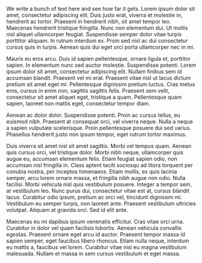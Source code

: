 We write a bunch of text here and see how far it gets.
Lorem ipsum dolor sit amet, consectetur adipiscing elit. Duis justo erat, viverra et molestie in, hendrerit ac tortor. Praesent in hendrerit nibh, sit amet tempor leo. Maecenas hendrerit tristique fringilla. Nunc non elementum dui. Ut mollis nisl aliquet ullamcorper feugiat. Suspendisse semper dolor vitae turpis porttitor aliquam. In rutrum interdum ex. Proin sed nisl ac dui consectetur cursus quis in turpis. Aenean quis dui eget orci porta ullamcorper nec in mi.

Mauris eu eros arcu. Duis id sapien pellentesque, ornare ligula et, porttitor sapien. In elementum nunc sed auctor molestie. Suspendisse potenti. Lorem ipsum dolor sit amet, consectetur adipiscing elit. Nullam finibus sem id accumsan blandit. Praesent vel mi erat. Praesent vitae nisl ut lacus dictum pretium sit amet eget mi. Pellentesque dignissim pretium luctus. Cras metus eros, cursus in enim non, sagittis sagittis felis. Praesent sem velit, consectetur sit amet aliquet eget, tristique a quam. Pellentesque quam sapien, laoreet non mattis eget, consectetur tempor diam.

Aenean ac dolor dolor. Suspendisse potenti. Proin ac cursus tellus, eu euismod nibh. Praesent at consequat orci, vel viverra neque. Nulla a neque a sapien vulputate scelerisque. Proin pellentesque posuere dui sed varius. Phasellus hendrerit justo non ipsum tempor, eget rutrum tortor maximus.

Duis viverra sit amet nisl sit amet sagittis. Morbi vel tempus quam. Aenean quis cursus orci, vel tristique dolor. Morbi nibh neque, ullamcorper quis augue eu, accumsan elementum felis. Etiam feugiat sapien odio, non accumsan nisl fringilla in. Class aptent taciti sociosqu ad litora torquent per conubia nostra, per inceptos himenaeos. Etiam mollis, ex quis lacinia semper, arcu lorem ornare massa, et fringilla nibh augue non odio. Nulla facilisi. Morbi vehicula nisl quis vestibulum posuere. Integer a tempor sem, at vestibulum leo. Nunc purus dui, consectetur vitae est at, cursus blandit lacus. Curabitur odio ipsum, pretium ac orci vel, tincidunt dignissim mi. Vestibulum eu semper turpis, non laoreet ante. Praesent vestibulum ultricies volutpat. Aliquam at gravida orci. Sed id elit ante.

Maecenas eu mi dapibus ipsum venenatis efficitur. Cras vitae orci urna. Curabitur in dolor vel quam facilisis lobortis. Aenean vehicula convallis egestas. Praesent ornare eget arcu id auctor. Praesent tempor massa id sapien semper, eget faucibus libero rhoncus. Etiam nulla neque, interdum eu mattis a, faucibus vel lorem. Curabitur vitae nisi eu magna vestibulum malesuada. Nullam et massa in sem cursus vestibulum et eget massa.

